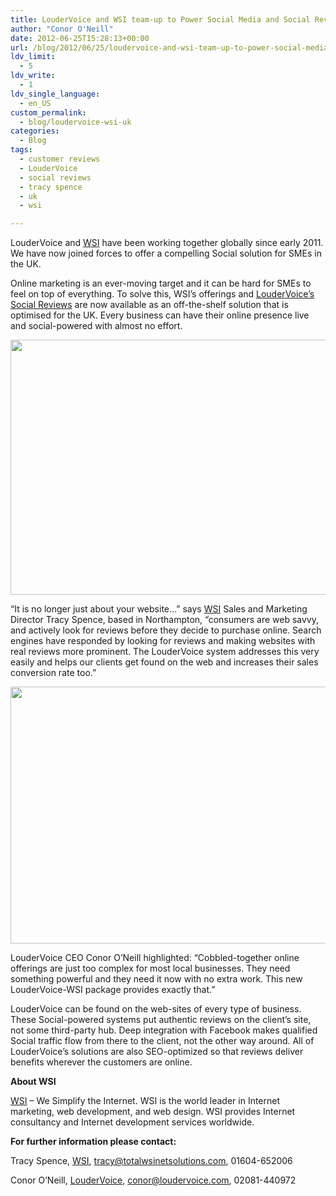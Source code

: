 ```yaml
---
title: LouderVoice and WSI team-up to Power Social Media and Social Reviews for UK SMEs
author: "Conor O'Neill"
date: 2012-06-25T15:28:13+00:00
url: /blog/2012/06/25/loudervoice-and-wsi-team-up-to-power-social-media-and-social-reviews-for-uk-smes/
ldv_limit:
  - 5
ldv_write:
  - 1
ldv_single_language:
  - en_US
custom_permalink:
  - blog/loudervoice-wsi-uk
categories:
  - Blog
tags:
  - customer reviews
  - LouderVoice
  - social reviews
  - tracy spence
  - uk
  - wsi

---
```

LouderVoice and [WSI][1] have been working together globally since early 2011. We have now joined forces to offer a compelling Social solution for SMEs in the UK.

Online marketing is an ever-moving target and it can be hard for SMEs to feel on top of everything. To solve this, WSI’s offerings and [LouderVoice&#8217;s Social Reviews][2] are now available as an off-the-shelf solution that is optimised for the UK. Every business can have their online presence live and social-powered with almost no effort.

<p style="text-align: center;">
  <a href="http://www.biteconsulting.co.uk/home/testimonials/"><img class="aligncenter  wp-image-2628" title="bite2" src="https://loudervoice.com/wp-content/uploads/2012/06/bite2.png" alt="" width="583" height="408" srcset="/wp-content/uploads/2012/06/bite2.png 1041w, /wp-content/uploads/2012/06/bite2-300x210.png 300w, /wp-content/uploads/2012/06/bite2-1024x717.png 1024w" sizes="(max-width: 583px) 100vw, 583px" /></a>
</p>

“It is no longer just about your website&#8230;” says [WSI][1] Sales and Marketing Director Tracy Spence, based in Northampton, “consumers are web savvy, and actively look for reviews before they decide to purchase online. Search engines have responded by looking for reviews and making websites with real reviews more prominent. The LouderVoice system addresses this very easily and helps our clients get found on the web and increases their sales conversion rate too.”

<p style="text-align: center;">
  <a href="http://www.biteconsulting.co.uk/home/testimonials/"><img class="aligncenter  wp-image-2629" title="bite" src="https://loudervoice.com/wp-content/uploads/2012/06/bite.png" alt="" width="587" height="411" srcset="/wp-content/uploads/2012/06/bite.png 917w, /wp-content/uploads/2012/06/bite-300x210.png 300w" sizes="(max-width: 587px) 100vw, 587px" /></a>
</p>

LouderVoice CEO Conor O&#8217;Neill highlighted: &#8220;Cobbled-together online offerings are just too complex for most local businesses. They need something powerful and they need it now with no extra work. This new LouderVoice-WSI package provides exactly that.&#8221;

LouderVoice can be found on the web-sites of every type of business. These Social-powered systems put authentic reviews on the client&#8217;s site, not some third-party hub. Deep integration with Facebook makes qualified Social traffic flow from there to the client, not the other way around. All of LouderVoice&#8217;s solutions are also SEO-optimized so that reviews deliver benefits wherever the customers are online.

**About WSI**
  
[WSI][1] – We Simplify the Internet. WSI is the world leader in Internet marketing, web development, and web design. WSI provides Internet consultancy and Internet development services worldwide.

**For further information please contact:**
  
Tracy Spence, [WSI][3], tracy@totalwsinetsolutions.com, 01604-652006

Conor O&#8217;Neill, [LouderVoice][4], conor@loudervoice.com, 02081-440972

 [1]: http://www.totalwsinetsolutions.com/
 [2]: https://loudervoice.com/products
 [3]: www.totalwsinetsolutions.com
 [4]: https://loudervoice.com/